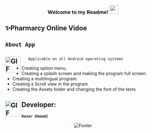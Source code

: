 <h3 align="center">
  
  Welcome to my Readme!
  <img src="https://media.giphy.com/media/hvRJCLFzcasrR4ia7z/giphy.gif" width="28">
  
</h3>

## ✨Pharmarcy Online Vidoe

## <code><strong>About App</strong></code> ##







## <img align="left" alt="GIF" height="50px" src="https://www.toptimenet.com/images/setting.gif"/>  

  <ul>
        
       Applicable on all Android operating systems
          
  </ul> 
 <ul>
    <li>
         Creating option menu.
    </li>
    <li>
         Creating a splash screen and making the program full screen.
    </li>
    <li>
         Creating a multilingual program.
    </li>
    <li>
         Creating a Scroll view in the program
    </li>
  <li>
         Creating the Assets folder and changing the font of the texts
  </li>
</ul>


##  <img align="left" alt="GIF" height="50px" src="https://cdn.dribbble.com/users/2131993/screenshots/4948736/thoughtworks-gif_dribbble.gif"/>    Developer:


   <code><em><strong>Naser Ahmadi</strong></em></code>


<div align="center">
  <img src="https://readme-typing-svg.herokuapp.com?font=Dancing+Script&size=30&color=F38F02&center=true&vCenter=true&width=300&height=50&lines=Thanks+for+your+visit!;Have+a+nice+day!;" alt="Footer"></img>
  </div>
